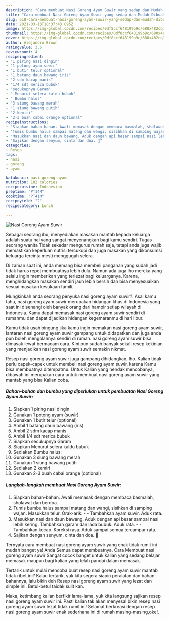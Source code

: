 ```yaml
---
description: "Cara membuat Nasi Goreng Ayam Suwir yang sedap dan Mudah Dibuat"
title: "Cara membuat Nasi Goreng Ayam Suwir yang sedap dan Mudah Dibuat"
slug: 618-cara-membuat-nasi-goreng-ayam-suwir-yang-sedap-dan-mudah-dibuat
date: 2021-03-13T18:37:43.895Z
image: https://img-global.cpcdn.com/recipes/0df8ccf648199b9c/680x482cq70/nasi-goreng-ayam-suwir-foto-resep-utama.jpg
thumbnail: https://img-global.cpcdn.com/recipes/0df8ccf648199b9c/680x482cq70/nasi-goreng-ayam-suwir-foto-resep-utama.jpg
cover: https://img-global.cpcdn.com/recipes/0df8ccf648199b9c/680x482cq70/nasi-goreng-ayam-suwir-foto-resep-utama.jpg
author: Alejandro Brown
ratingvalue: 3.6
reviewcount: 4
recipeingredient:
- "1 piring nasi dingin"
- "1 potong ayam suwir"
- "1 butir telur optional"
- "1 batang daun bawang iris"
- "2 sdm kacap manis"
- "1/4 sdt merica bubuk"
- "secukupnya Garam"
- " Menurut selera kaldu bubuk"
- " Bumbu halus"
- "3 siung bawang merah"
- "1 siung bawang putih"
- "2 kemiri"
- "2-3 buah cabai orange optional"
recipeinstructions:
- "Siapkan bahan-bahan. Awali memasak dengan membaca basmalah, sholawat dan berdoa."
- "Tumis bumbu halus sampai matang dan wangi, sisihkan di samping wajan. Masukkan telur. Orak-arik.  Tambahkan ayam suwir. Aduk rata."
- "Masukkan nasi dan daun bawang. Aduk dengan api besar sampai nasi lebih kering. Tambahkan garam dan lada bubuk. Aduk rata.  Tambahkan kecap. Koreksi rasa. Aduk sampai semua tercampur rata."
- "Sajikan dengan senyum, cinta dan doa. 🖤"
categories:
- Resep
tags:
- nasi
- goreng
- ayam

katakunci: nasi goreng ayam 
nutrition: 182 calories
recipecuisine: Indonesian
preptime: "PT14M"
cooktime: "PT41M"
recipeyield: "2"
recipecategory: Lunch

---
```



![Nasi Goreng Ayam Suwir](https://img-global.cpcdn.com/recipes/0df8ccf648199b9c/680x482cq70/nasi-goreng-ayam-suwir-foto-resep-utama.jpg)

Sebagai seorang ibu, menyediakan masakan mantab kepada keluarga adalah suatu hal yang sangat menyenangkan bagi kamu sendiri. Tugas seorang  wanita Tidak sekedar mengurus rumah saja, tetapi anda juga wajib memastikan keperluan nutrisi tercukupi dan juga masakan yang dikonsumsi keluarga tercinta mesti menggugah selera.

Di zaman  saat ini, anda memang bisa membeli panganan yang sudah jadi tidak harus repot membuatnya lebih dulu. Namun ada juga lho mereka yang selalu ingin memberikan yang terlezat bagi keluarganya. Karena, menghidangkan masakan sendiri jauh lebih bersih dan bisa menyesuaikan sesuai masakan kesukaan famili. 



Mungkinkah anda seorang penyuka nasi goreng ayam suwir?. Asal kamu tahu, nasi goreng ayam suwir merupakan hidangan khas di Indonesia yang saat ini disenangi oleh banyak orang dari hampir setiap wilayah di Indonesia. Kamu dapat memasak nasi goreng ayam suwir sendiri di rumahmu dan dapat dijadikan hidangan kegemaranmu di hari libur.

Kamu tidak usah bingung jika kamu ingin memakan nasi goreng ayam suwir, lantaran nasi goreng ayam suwir gampang untuk didapatkan dan juga anda pun boleh mengolahnya sendiri di rumah. nasi goreng ayam suwir bisa dimasak lewat bermacam cara. Kini pun sudah banyak sekali resep kekinian yang menjadikan nasi goreng ayam suwir semakin nikmat.

Resep nasi goreng ayam suwir juga gampang dihidangkan, lho. Kalian tidak perlu capek-capek untuk membeli nasi goreng ayam suwir, karena Kamu bisa membuatnya ditempatmu. Untuk Kalian yang hendak mencobanya, dibawah ini merupakan cara untuk membuat nasi goreng ayam suwir yang mantab yang bisa Kalian coba.

<!--inarticleads1-->

##### Bahan-bahan dan bumbu yang diperlukan untuk pembuatan Nasi Goreng Ayam Suwir:

1. Siapkan 1 piring nasi dingin
1. Gunakan 1 potong ayam (suwir)
1. Gunakan 1 butir telur (optional)
1. Ambil 1 batang daun bawang (iris)
1. Ambil 2 sdm kacap manis
1. Ambil 1/4 sdt merica bubuk
1. Siapkan secukupnya Garam
1. Siapkan  Menurut selera kaldu bubuk
1. Sediakan  Bumbu halus:
1. Gunakan 3 siung bawang merah
1. Gunakan 1 siung bawang putih
1. Sediakan 2 kemiri
1. Gunakan 2-3 buah cabai orange (optional)




<!--inarticleads2-->

##### Langkah-langkah membuat Nasi Goreng Ayam Suwir:

1. Siapkan bahan-bahan. Awali memasak dengan membaca basmalah, sholawat dan berdoa.
1. Tumis bumbu halus sampai matang dan wangi, sisihkan di samping wajan. Masukkan telur. Orak-arik. -  - Tambahkan ayam suwir. Aduk rata.
1. Masukkan nasi dan daun bawang. Aduk dengan api besar sampai nasi lebih kering. Tambahkan garam dan lada bubuk. Aduk rata. -  - Tambahkan kecap. Koreksi rasa. Aduk sampai semua tercampur rata.
1. Sajikan dengan senyum, cinta dan doa. 🖤




Ternyata cara membuat nasi goreng ayam suwir yang enak tidak rumit ini mudah banget ya! Anda Semua dapat membuatnya. Cara Membuat nasi goreng ayam suwir Sangat cocok banget untuk kalian yang sedang belajar memasak maupun bagi kalian yang telah pandai dalam memasak.

Tertarik untuk mulai mencoba buat resep nasi goreng ayam suwir mantab tidak ribet ini? Kalau tertarik, yuk kita segera siapin peralatan dan bahan-bahannya, lalu bikin deh Resep nasi goreng ayam suwir yang lezat dan simple ini. Betul-betul taidak sulit kan. 

Maka, ketimbang kalian berfikir lama-lama, yuk kita langsung sajikan resep nasi goreng ayam suwir ini. Pasti kalian tak akan menyesal bikin resep nasi goreng ayam suwir lezat tidak rumit ini! Selamat berkreasi dengan resep nasi goreng ayam suwir enak sederhana ini di rumah masing-masing,oke!.

